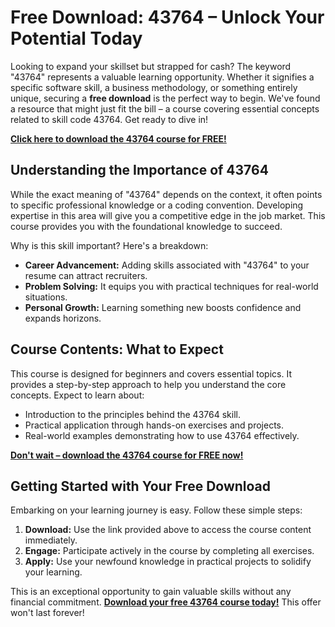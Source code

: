 # Free Download: 43764 – Unlock Your Potential Today

Looking to expand your skillset but strapped for cash? The keyword "43764" represents a valuable learning opportunity. Whether it signifies a specific software skill, a business methodology, or something entirely unique, securing a **free download** is the perfect way to begin. We've found a resource that might just fit the bill – a course covering essential concepts related to skill code 43764. Get ready to dive in!

[**Click here to download the 43764 course for FREE!**](https://udemywork.com/43764)

## Understanding the Importance of 43764

While the exact meaning of "43764" depends on the context, it often points to specific professional knowledge or a coding convention. Developing expertise in this area will give you a competitive edge in the job market. This course provides you with the foundational knowledge to succeed.

Why is this skill important? Here's a breakdown:

*   **Career Advancement:** Adding skills associated with "43764" to your resume can attract recruiters.
*   **Problem Solving:** It equips you with practical techniques for real-world situations.
*   **Personal Growth:** Learning something new boosts confidence and expands horizons.

## Course Contents: What to Expect

This course is designed for beginners and covers essential topics. It provides a step-by-step approach to help you understand the core concepts. Expect to learn about:

*   Introduction to the principles behind the 43764 skill.
*   Practical application through hands-on exercises and projects.
*   Real-world examples demonstrating how to use 43764 effectively.

[**Don't wait – download the 43764 course for FREE now!**](https://udemywork.com/43764)

## Getting Started with Your Free Download

Embarking on your learning journey is easy. Follow these simple steps:

1.  **Download:** Use the link provided above to access the course content immediately.
2.  **Engage:** Participate actively in the course by completing all exercises.
3.  **Apply:** Use your newfound knowledge in practical projects to solidify your learning.

This is an exceptional opportunity to gain valuable skills without any financial commitment. **[Download your free 43764 course today!](https://udemywork.com/43764)** This offer won't last forever!
